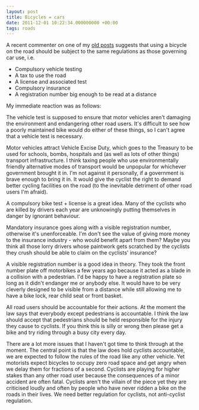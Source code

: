 ```yaml
---
layout: post
title: Bicycles = cars
date: 2011-12-01 10:22:34.000000000 +00:00
tags: roads
---
```

A recent commenter on one of my <a href="http://blog.dominicsayers.com/2008/01/28/cycling-to-work-why-people-hate-cyclists-part-1/" target="_blank">old posts</a> suggests that using a bicycle on the road should be subject to the same regulations as those governing car use, i.e.
<ul>
	<li>Compulsory vehicle testing</li>
	<li>A tax to use the road</li>
	<li>A license and associated test</li>
	<li>Compulsory insurance</li>
	<li>A registration number big enough to be read at a distance</li>
</ul>
My immediate reaction was as follows:

The vehicle test is supposed to ensure that motor vehicles aren't damaging the environment and endangering other road users. It's difficult to see how a poorly maintained bike would do either of these things, so I can't agree that a vehicle test is necessary.

Motor vehicles attract Vehicle Excise Duty, which goes to the Treasury to be used for schools, bombs, hospitals and (as well as lots of other things) transport infrastructure. I think taxing people who use environmentally friendly alternative modes of transport would be unpopular for whichever government brought it in. I'm not against it personally, if a government is brave enough to bring it in. It would give the cyclist the right to demand better cycling facilities on the road (to the inevitable detriment of other road users I'm afraid).

A compulsory bike test + license is a great idea. Many of the cyclists who are killed by drivers each year are unknowingly putting themselves in danger by ignorant behaviour.

Mandatory insurance goes along with a visible registration number, otherwise it's unenforceable. I'm don't see the value of giving more money to the insurance industry - who would benefit apart from them? Maybe you think all those lorry drivers whose paintwork gets scratched by the cyclists they crush should be able to claim on the cyclists' insurance?

A visible registration number is a good idea in theory. They took the front number plate off motorbikes a few years ago because it acted as a blade in a collision with a pedestrian. I'd be happy to have a registration plate so long as it didn't endanger me or anybody else. It would have to be very cleverly designed to be visible from a distance while still allowing me to have a bike lock, rear child seat or front basket.

All road users should be accountable for their actions. At the moment the law says that everybody except pedestrians is accountable. I think the law should accept that pedestrians should be held responsible for the injury they cause to cyclists. If you think this is silly or wrong then please get a bike and try riding through a busy city every day.

There are a lot more issues that I haven't got time to think through at the moment. The central point is that the law does hold cyclists accountable, we are expected to follow the rules of the road like any other vehicle. Yet motorists expect bicycles to occupy zero road space and get angry when we delay them for fractions of a second. Cyclists are playing for higher stakes than any other road user because the consequences of a minor accident are often fatal. Cyclists aren't the villain of the piece yet they are criticised loudly and often by people who have never ridden a bike on the roads in their lives. We need better regulation for cyclists, not anti-cyclist regulation.
